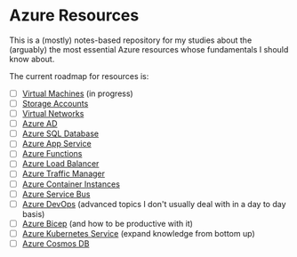 # Azure Resources

This is a (mostly) notes-based repository for my studies about the (arguably) the most essential Azure resources whose fundamentals I should know about.

The current roadmap for resources is:

- [ ] [Virtual Machines](virtual-machines.md) (in progress)
- [ ] [Storage Accounts](storage-accounts)
- [ ] [Virtual Networks](networking.md)
- [ ] [Azure AD](azure-ad)
- [ ] [Azure SQL Database](azure-sql)
- [ ] [Azure App Service](azure-app-service)
- [ ] [Azure Functions](azure-functions)
- [ ] [Azure Load Balancer](azure-load-balancer)
- [ ] [Azure Traffic Manager](azure-traffic-manager)
- [ ] [Azure Container Instances](azure-container-instances)
- [ ] [Azure Service Bus](azure-service-bus)
- [ ] [Azure DevOps](azure-devops) (advanced topics I don't usually deal with in a day to day basis)
- [ ] [Azure Bicep](azure-bicep) (and how to be productive with it)
- [ ] [Azure Kubernetes Service](azure-kubernetes-service) (expand knowledge from bottom up)
- [ ] [Azure Cosmos DB](azure-cosmos-db)
